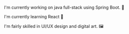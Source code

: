 I'm currently working on java full-stack using Spring Boot. 🚩

I'm currently learning React 🚤

I'm fairly skilled in UI/UX design and digital art. 🖼️
